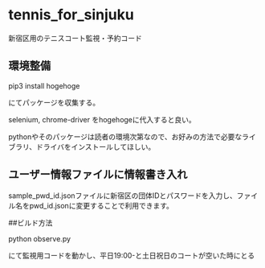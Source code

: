 # tennis_for_sinjuku
新宿区用のテニスコート監視・予約コード
## 環境整備
pip3 install hogehoge

にてパッケージを収集する。

selenium, chrome-driver をhogehogeに代入すると良い。

pythonやそのパッケージは読者の環境次第なので、お好みの方法で必要なライブラリ、ドライバをインストールしてほしい。

## ユーザー情報ファイルに情報書き入れ
sample_pwd_id.jsonファイルに新宿区の団体IDとパスワードを入力し、ファイル名をpwd_id.jsonに変更することで利用できます。

##ビルド方法

python observe.py

にて監視用コードを動かし、平日19:00-と土日祝日のコートが空いた時にとる
